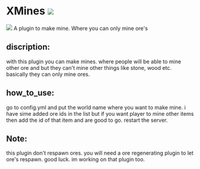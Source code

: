 # XMines [![](https://poggit.pmmp.io/shield.state/XMines)](https://poggit.pmmp.io/p/XMines)

<a href="https://poggit.pmmp.io/p/XMines"><img src="https://poggit.pmmp.io/shield.state/XMines"></a>
A plugin to make mine. Where you can only mine ore's <br>
## discription: <br>
with this plugin you can make mines. where people will be able to mine other ore and but they can't mine other things like stone, wood etc. basically they can only mine ores. <br>

## how_to_use: <br>
go to config.yml and put the world name where you want to make mine. i have sime added ore ids in the list but if you want player to mine other items then add the id of that item and are good to go. restart the server. <br>

## Note: <br>
this plugin don't respawn ores. you will need a ore regenerating plugin to let ore's respawn. good luck. im working on that plugin too. 

